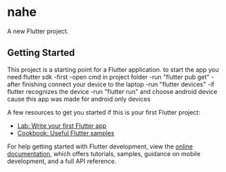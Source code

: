 # nahe

A new Flutter project.

## Getting Started

This project is a starting point for a Flutter application.
to start the app you need flutter sdk
-first 
-open cmd in project folder 
-run "flutter pub get"
-after finishing connect your device to the laptop
-run "flutter devices"
-if flutter recognizes the device 
-run "flutter run" and choose android device cause this app was made for android only devices 

A few resources to get you started if this is your first Flutter project:

- [Lab: Write your first Flutter app](https://docs.flutter.dev/get-started/codelab)
- [Cookbook: Useful Flutter samples](https://docs.flutter.dev/cookbook)

For help getting started with Flutter development, view the
[online documentation](https://docs.flutter.dev/), which offers tutorials,
samples, guidance on mobile development, and a full API reference.
